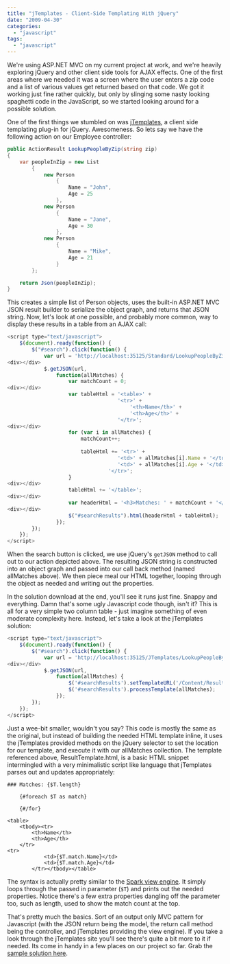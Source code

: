 ```yaml
---
title: "jTemplates - Client-Side Templating With jQuery"
date: "2009-04-30"
categories: 
  - "javascript"
tags: 
  - "javascript"
---
```


We're using ASP.NET MVC on my current project at work, and we're heavily exploring jQuery and other client side tools for AJAX effects. One of the first areas where we needed it was a screen where the user enters a zip code and a list of various values get returned based on that code. We got it working just fine rather quickly, but only by slinging some nasty looking spaghetti code in the JavaScript, so we started looking around for a possible solution.

One of the first things we stumbled on was [jTemplates](http://jtemplates.tpython.com/), a client side templating plug-in for jQuery. Awesomeness. So lets say we have the following action on our Employee controller:

```csharp
public ActionResult LookupPeopleByZip(string zip)
{
    var peopleInZip = new List
        {
            new Person
                {
                    Name = "John",
                    Age = 25
                },
            new Person
                {
                    Name = "Jane",
                    Age = 30
                },
            new Person
                {
                    Name = "Mike",
                    Age = 21
                }
        };

    return Json(peopleInZip);
}
```

This creates a simple list of Person objects, uses the built-in ASP.NET MVC JSON result builder to serialize the object graph, and returns that JSON string. Now, let's look at one possible, and probably more common, way to display these results in a table from an AJAX call:

```javascript
<script type="text/javascript">
    $(document).ready(function() {
        $("#search").click(function() {
            var url = 'http://localhost:35125/Standard/LookupPeopleByZip/' + $("#zipCode").val();
<div></div>
            $.getJSON(url,
                function(allMatches) {
                    var matchCount = 0;
<div></div>
                    var tableHtml = '<table>' +
                                    '<tr>' +
                                        '<th>Name</th>' +
                                        '<th>Age</th>' +
                                    '</tr>';
<div></div>
                    for (var i in allMatches) {
                        matchCount++;
                        
                        tableHtml += '<tr>' +
                                    '<td>' + allMatches[i].Name + '</td>' +
                                    '<td>' + allMatches[i].Age + '</td>' +
                                 '</tr>';
                    }
<div></div>
                    tableHtml += '</table>';
<div></div>
                    var headerHtml = '<h3>Matches: ' + matchCount + '</h3>';
<div></div>
                    $("#searchResults").html(headerHtml + tableHtml);
                });
        });
    });
</script>
```

When the search button is clicked, we use jQuery's `getJSON` method to call out to our action depicted above. The resulting JSON string is constructed into an object graph and passed into our call back method (named allMatches above). We then piece meal our HTML together, looping through the object as needed and writing out the properties.

In the solution download at the end, you'll see it runs just fine. Snappy and everything. Damn that's some ugly Javascript code though, isn't it? This is all for a very simple two column table - just imagine something of even moderate complexity here. Instead, let's take a look at the jTemplates solution:

```javascript
<script type="text/javascript">
    $(document).ready(function() {
        $("#search").click(function() {
            var url = 'http://localhost:35125/JTemplates/LookupPeopleByZip/' + $("#zipCode").val();
<div></div>
            $.getJSON(url,
                function(allMatches) {
                    $('#searchResults').setTemplateURL('/Content/ResultTemplate.html');
                    $('#searchResults').processTemplate(allMatches);
                });
        });
    });
</script>
```

Just a wee-bit smaller, wouldn't you say? This code is mostly the same as the original, but instead of building the needed HTML template inline, it uses the jTemplates provided methods on the jQuery selector to set the location for our template, and execute it with our allMatches collection. The template referenced above, ResultTemplate.html, is a basic HTML snippet intermingled with a very minimalistic script like language that jTemplates parses out and updates appropriately:

```
### Matches: {$T.length}

    {#foreach $T as match}
        
    {#/for}

<table>
    <tbody><tr>
        <th>Name</th>
        <th>Age</th>
    </tr>
<tr>
            <td>{$T.match.Name}</td>
            <td>{$T.match.Age}</td>
        </tr></tbody></table>
```

The syntax is actually pretty similar to the [Spark view engine](http://sparkviewengine.com/). It simply loops through the passed in parameter (`$T`) and prints out the needed properties. Notice there's a few extra properties dangling off the parameter too, such as length, used to show the match count at the top.

That's pretty much the basics. Sort of an output only MVC pattern for Javascript (with the JSON return being the model, the return call method being the controller, and jTemplates providing the view engine). If you take a look through the jTemplates site you'll see there's quite a bit more to it if needed. Its come in handy in a few places on our project so far. Grab the [sample solution here](/wp-content/uploads/2009/04/jtemplates.zip).
